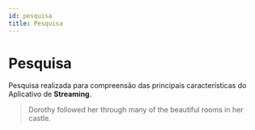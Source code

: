 ```yaml
---
id: pesquisa
title: Pesquisa
---
```


# Pesquisa

Pesquisa realizada para compreensão das principais características do Aplicativo de **Streaming**.

> Dorothy followed her through many of the beautiful rooms in her castle.
